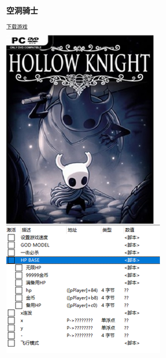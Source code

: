 ## 空洞骑士

[下载游戏](https://www.gamestorrents.nu/juegos-pc/hollow-knight/)

![](./images/HOLLOW.jpg)
![](./images/2020-08-11-14-37-51.png)
